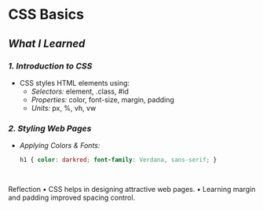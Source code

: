 # CSS Basics  

## *What I Learned*  

### *1. Introduction to CSS*  
- CSS styles HTML elements using:  
  - *Selectors:* element, .class, #id  
  - *Properties:* color, font-size, margin, padding  
  - *Units:* px, %, vh, vw  

### *2. Styling Web Pages*  
- *Applying Colors & Fonts:*  
  ```css
  h1 { color: darkred; font-family: Verdana, sans-serif; }

	
Reflection
	•	CSS helps in designing attractive web pages.
	•	Learning margin and padding improved spacing control.
